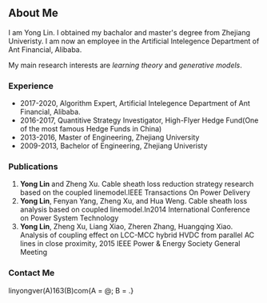 ## About Me

I am Yong Lin. I obtained my bachalor and master's degree from Zhejiang Univeristy. I am now an employee in the Artificial Intelegence Department of Ant Financial, Alibaba.

My main research interests are *learning theory* and *generative models*.

### Experience
* 2017-2020, Algorithm Expert, Artificial Intelegence Department of Ant Financial, Alibaba.
* 2016-2017, Quantitive Strategy Investigator, High-Flyer Hedge Fund(One of the most famous Hedge Funds in China)
* 2013-2016, Master of Engineering, Zhejiang University 
* 2009-2013, Bachelor of Engineering, Zhejiang Univeristy

### Publications
1. **Yong Lin** and Zheng Xu. Cable sheath loss reduction strategy research based on the coupled linemodel.IEEE Transactions On Power Delivery
2. **Yong Lin**, Fenyan Yang, Zheng Xu, and Hua Weng. Cable sheath loss analysis based on coupled linemodel.In2014 International Conference on Power System Technology
3. **Yong Lin**, Zheng Xu, Liang Xiao, Zheren Zhang, Huangqing Xiao. Analysis of coupling effect on LCC-MCC hybrid HVDC from parallel AC lines in close proximity, 2015 IEEE Power & Energy Society General Meeting

### Contact Me
linyongver(A)163(B)com{A = @; B = .}

